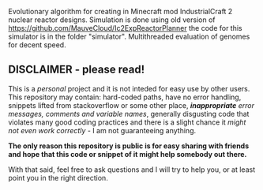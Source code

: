 Evolutionary algorithm for creating in Minecraft mod IndustrialCraft 2 nuclear reactor designs. Simulation is done using old version of https://github.com/MauveCloud/Ic2ExpReactorPlanner the code for this simulator is in the folder "simulator". Multithreaded evaluation of genomes for decent speed.

## DISCLAIMER - please read!

This is a *personal* project and it is not inteded for easy use by other users. This repository may contain: hard-coded paths,
have no error handling, snippets lifted from stackoverflow or some other place, *__inappropriate__ error messages, comments and variable names*, generally disgusting code that
violates many good coding practices and there
is a slight chance it *might not even work correctly* - I am not guaranteeing anything. 

**The only reason this repository is public is for easy sharing with friends and hope that this code or snippet of it
might help somebody out there.**

With that said, feel free to ask questions and I will try to help you, or at least point you in the right direction.

